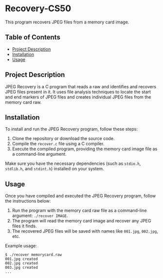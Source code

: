 # Recovery-CS50

This program recovers JPEG files from a memory card image.

## Table of Contents

- [Project Description](#project-description)
- [Installation](#installation)
- [Usage](#usage)

## Project Description

JPEG Recovery is a C program that reads a raw and identifies and recovers JPEG files present in it. It uses file analysis techniques to locate the start and end markers of JPEG files and creates individual JPEG files from the memory card raw.

## Installation

To install and run the JPEG Recovery program, follow these steps:

1. Clone the repository or download the source code.
2. Compile the `recover.c` file using a C compiler.
3. Execute the compiled program, providing the memory card image file as a command-line argument.

Make sure you have the necessary dependencies (such as `stdio.h`, `stdlib.h`, and `stdint.h`) installed on your system.

## Usage

Once you have compiled and executed the JPEG Recovery program, follow the instructions below:

1. Run the program with the memory card raw file as a command-line argument: `./recover IMAGE`.
2. The program will read the memory card image and recover any JPEG files it finds.
3. The recovered JPEG files will be saved with names like `001.jpg`, `002.jpg`, etc.

Example usage:

```shell
$ ./recover memorycard.raw
001.jpg created
002.jpg created
003.jpg created
...
